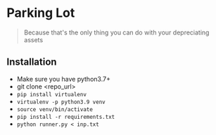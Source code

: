 # Parking Lot
> Because that's the only thing you can do with your depreciating assets

## Installation
* Make sure you have python3.7+
* git clone <repo_url>
* `pip install virtualenv`
*  `virtualenv -p python3.9 venv`
*  `source venv/bin/activate`
*  `pip install -r requirements.txt`
*  `python runner.py < inp.txt`


